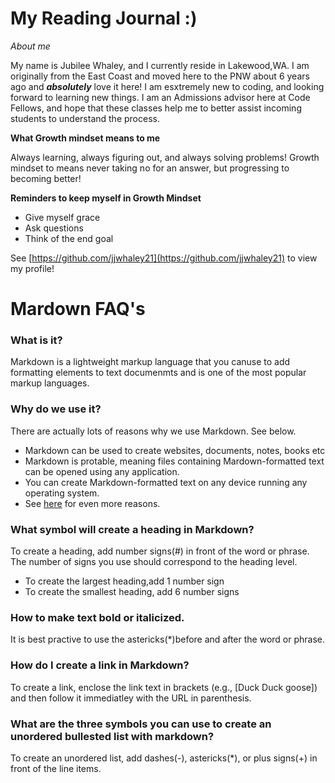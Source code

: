 # My Reading Journal :) 
*About me*

My name is Jubilee Whaley, and I currently reside in Lakewood,WA. I am originally from the East Coast and moved here to the PNW about 6 years ago and ***absolutely*** love it here! I am esxtremely new to coding, and looking forward to learning new things. I am an Admissions advisor here at Code Fellows, and hope that these classes help me to better assist incoming students to understand the process. 

**What Growth mindset means to me**

Always learning, always figuring out, and always solving problems! Growth mindset to means never taking no for an answer, but progressing to becoming better!

**Reminders to keep myself in Growth Mindset**

- Give myself grace
- Ask questions
- Think of the end goal

See [https://github.com/jjwhaley21](https://github.com/jjwhaley21) to view my profile!

# Mardown FAQ's

### What is it?

Markdown is a lightweight markup language that you canuse to add formatting elements to text documenmts and is one of the most popular markup languages.

### Why do we use it?

There are actually lots of reasons why we use Markdown. See below.

- Markdown can be used to create websites, documents, notes, books etc
- Markdown is protable, meaning files containing Mardown-formatted text can be opened using any application.
- You can create Markdown-formatted text on any device running any operating system.
- See [here](https://www.markdownguide.org/getting-started/) for even more reasons.

### What symbol will create a heading in Markdown?

To create a heading, add number signs(#) in front of the word or phrase. The number of signs you use should correspond to the heading level.
- To create the largest heading,add 1 number sign
- To create the smallest heading, add 6 number signs

### How to make text bold or italicized.

It is best practive to use the astericks(*)before and after the word or phrase.

### How do I create a link in Markdown?

To create a link, enclose the link text in brackets (e.g., [Duck Duck goose]) and then follow it immediatley with the URL in parenthesis.

### What are the three symbols you can use to create an unordered bullested list with markdown?

To create an unordered list, add dashes(-), astericks(*), or plus signs(+) in front of the line items.


